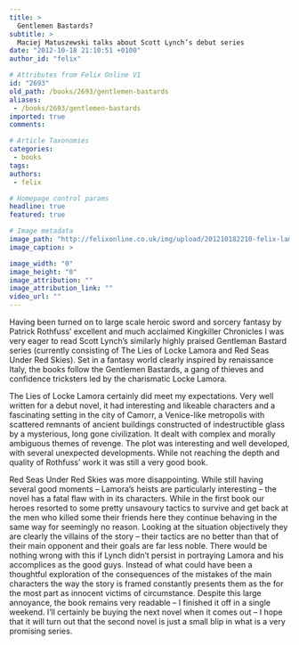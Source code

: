 ```yaml
---
title: >
  Gentlemen Bastards?
subtitle: >
  Maciej Matuszewski talks about Scott Lynch’s debut series
date: "2012-10-18 21:10:51 +0100"
author_id: "felix"

# Attributes from Felix Online V1
id: "2693"
old_path: /books/2693/gentlemen-bastards
aliases:
 - /books/2693/gentlemen-bastards
imported: true
comments:

# Article Taxonomies
categories:
 - books
tags:
authors:
 - felix

# Homepage control params
headline: true
featured: true

# Image metadata
image_path: "http://felixonline.co.uk/img/upload/201210182210-felix-lamora.jpg"
image_caption: >

image_width: "0"
image_height: "0"
image_attribution: ""
image_attribution_link: ""
video_url: ""
---
```


Having been turned on to large scale heroic sword and sorcery fantasy by Patrick Rothfuss’ excellent and much acclaimed Kingkiller Chronicles I was very eager to read Scott Lynch’s similarly highly praised Gentleman Bastard series (currently consisting of The Lies of Locke Lamora and Red Seas Under Red Skies). Set in a fantasy world clearly inspired by renaissance Italy, the books follow the Gentlemen Bastards, a gang of thieves and confidence tricksters led by the charismatic Locke Lamora.

The Lies of Locke Lamora certainly did meet my expectations. Very well written for a debut novel, it had interesting and likeable characters and a fascinating setting in the city of Camorr, a Venice-like metropolis with scattered remnants of ancient buildings constructed of indestructible glass by a mysterious, long gone civilization. It dealt with complex and morally ambiguous themes of revenge. The plot was interesting and well developed, with several unexpected developments. While not reaching the depth and quality of Rothfuss’ work it was still a very good book.

Red Seas Under Red Skies was more disappointing. While still having several good moments – Lamora’s heists are particularly interesting – the novel has a fatal flaw with in its characters. While in the first book our heroes resorted to some pretty unsavoury tactics to survive and get back at the men who killed some their friends here they continue behaving in the same way for seemingly no reason. Looking at the situation objectively they are clearly the villains of the story – their tactics are no better than that of their main opponent and their goals are far less noble. There would be nothing wrong with this if Lynch didn’t persist in portraying Lamora and his accomplices as the good guys. Instead of what could have been a thoughtful exploration of the consequences of the mistakes of the main characters the way the story is framed constantly presents them as the for the most part as innocent victims of circumstance.
 Despite this large annoyance, the book remains very readable – I finished it off in a single weekend. I’ll certainly be buying the next novel when it comes out – I hope that it will turn out that the second novel is just a small blip in what is a very promising series.
